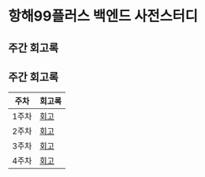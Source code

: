 # 항해99플러스 백엔드 사전스터디

## 주간 회고록

## 주간 회고록
| 주차  | 회고록                  |
|-----|----------------------|
| 1주차 | [회고](docs/week01.md) |
| 2주차 | [회고](docs/week02.md) |
| 3주차 | [회고](docs/week03.md) |
| 4주차 | [회고](docs/week04.md) |